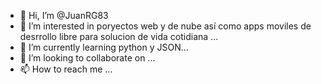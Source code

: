 - 👋 Hi, I’m @JuanRG83
- 👀 I’m interested in poryectos web y de nube así como apps moviles de desrrollo libre para solucion de vida cotidiana ...
- 🌱 I’m currently learning python y JSON...
- 💞️ I’m looking to collaborate on ...
- 📫 How to reach me ...

<!---
JuanRG83/JuanRG83 is a ✨ special ✨ repository because its `README.md` (this file) appears on your GitHub profile.
You can click the Preview link to take a look at your changes.
--->
